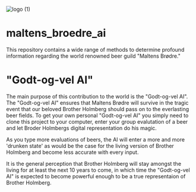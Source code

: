 ![logo (1)](https://user-images.githubusercontent.com/33896722/208254316-c9ddf824-2dec-4b36-8a1a-3a11a8bc84a2.gif)


# maltens_broedre_ai
This repository contains a wide range of methods to determine profound information regarding the world renowned beer guild "Maltens Brødre." 

# "Godt-og-vel AI"
The main purpose of this contribution to the world is the "Godt-og-vel AI". The "Godt-og-vel AI" ensures that Maltens Brødre will survive in the tragic event that our beloved Brother Holmberg should pass on to the everlasting beer fields. To get your own personal "Godt-og-vel AI" you simply need to clone this project to your computer, enter your group evalutation of a beer and let Broder Holmbergs digital representation do his magic.

As you type more evaluations of beers, the AI will enter a more and more 'drunken state' as would be the case for the living version of Brother Holmberg and become less accurate with every input. 

It is the general perception that Brother Holmberg will stay amongst the living for at least the next 10 years to come, in which time the "Godt-og-vel AI" is expected to become powerful enough to be a true representaion of Brother Holmberg.  
